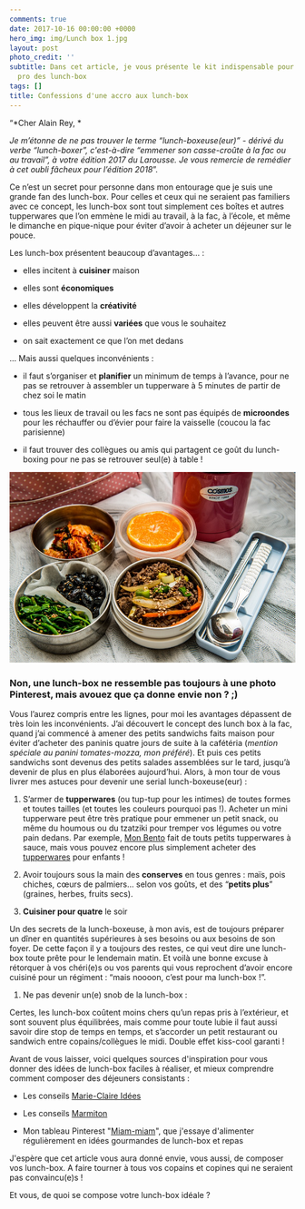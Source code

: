```yaml
---
comments: true
date: 2017-10-16 00:00:00 +0000
hero_img: img/Lunch box 1.jpg
layout: post
photo_credit: ''
subtitle: Dans cet article, je vous présente le kit indispensable pour devenir un(e)
  pro des lunch-box
tags: []
title: Confessions d'une accro aux lunch-box
---
```



“*Cher Alain Rey, *

*Je m’étonne de ne pas trouver le terme “lunch-boxeuse(eur)” - dérivé du verbe “lunch-boxer”, c'est-à-dire “emmener son casse-croûte à la fac ou au travail”, à votre édition 2017 du Larousse. Je vous remercie de remédier à cet oubli fâcheux pour l’édition 2018*”.

Ce n’est un secret pour personne dans mon entourage que je suis une grande fan des lunch-box. Pour celles et ceux qui ne seraient pas familiers avec ce concept, les lunch-box sont tout simplement ces boîtes et autres tupperwares que l’on emmène le midi au travail, à la fac, à l’école, et même le dimanche en pique-nique pour éviter d’avoir à acheter un déjeuner sur le pouce.

Les lunch-box présentent beaucoup d’avantages… :

* elles incitent à **cuisiner** maison

* elles sont **économiques**

* elles développent la **créativité**

* elles peuvent être aussi **variées** que vous le souhaitez

* on sait exactement ce que l’on met dedans

… Mais aussi quelques inconvénients :

* il faut s’organiser et **planifier** un minimum de temps à l’avance, pour ne pas se retrouver à assembler un tupperware à 5 minutes de partir de chez soi le matin

* tous les lieux de travail ou les facs ne sont pas équipés de **microondes** pour les réchauffer ou d’évier pour faire la vaisselle (coucou la fac parisienne)

* il faut trouver des collègues ou amis qui partagent ce goût du lunch-boxing pour ne pas se retrouver seul(e) à table !

![](/img/lunch%20box.jpg)

### Non, une lunch-box ne ressemble pas toujours à une photo Pinterest, mais avouez que ça donne envie non ? ;)

Vous l’aurez compris entre les lignes, pour moi les avantages dépassent de très loin les inconvénients. J’ai découvert le concept des lunch box à la fac, quand j’ai commencé à amener des petits sandwichs faits maison pour éviter d’acheter des paninis quatre jours de suite à la cafétéria (*mention spéciale au panini tomates-mozza, mon préféré*). Et puis ces petits sandwichs sont devenus des petits salades assemblées sur le tard, jusqu’à devenir de plus en plus élaborées aujourd’hui. Alors, à mon tour de vous livrer mes astuces pour devenir une serial lunch-boxeuse(eur) :

1. S’armer de **tupperwares** (ou tup-tup pour les intimes) de toutes formes et toutes tailles (et toutes les couleurs pourquoi pas !). Acheter un mini tupperware peut être très pratique pour emmener un petit snack, ou même du houmous ou du tzatziki pour tremper vos légumes ou votre pain dedans. Par exemple, [Mon Bento](https://www.monbento.com/shop/recipients-a-sauce-et-moules-pour-bento/recipients-sauce-bento-lunch-box.html) fait de touts petits tupperwares à sauce, mais vous pouvez encore plus simplement acheter des [tupperwares](http://www.vertbaudet.fr/lot-de-7-boites-de-conservation-vertbaudet-multicolore.htm?ProductId=703230021&FiltreCouleur=6619&FiltreTaille=TU&Track=ref_payant&cmpid=SEM0296&gclid=EAIaIQobChMIqqHM7rj11gIVlzLTCh1k1A9oEAQYCyABEgIyffD_BwE) pour enfants !

1. Avoir toujours sous la main des **conserves** en tous genres : maïs, pois chiches, cœurs de palmiers... selon vos goûts, et des “**petits plus**” (graines, herbes, fruits secs).

1. **Cuisiner pour quatre** le soir

Un des secrets de la lunch-boxeuse, à mon avis, est de toujours préparer un dîner en quantités supérieures à ses besoins ou aux besoins de son foyer. De cette façon il y a toujours des restes, ce qui veut dire une lunch-box toute prête pour le lendemain matin. Et voilà une bonne excuse à rétorquer à vos chéri(e)s ou vos parents qui vous reprochent d’avoir encore cuisiné pour un régiment : “mais noooon, c’est pour ma lunch-box !”.

1. Ne pas devenir un(e) snob de la lunch-box :

Certes, les lunch-box coûtent moins chers qu’un repas pris à l’extérieur, et sont souvent plus équilibrées, mais comme pour toute lubie il faut aussi savoir dire stop de temps en temps, et s’accorder un petit restaurant ou sandwich entre copains/collègues le midi. Double effet kiss-cool garanti !

Avant de vous laisser, voici quelques sources d'inspiration pour vous donner des idées de lunch-box faciles à réaliser, et mieux comprendre comment composer des déjeuners consistants :

* Les conseils [Marie-Claire Idées](http://www.marieclaire.fr/idees/lunch-box-nos-idees-de-recettes-a-emporter-pour-le-dejeuner,1116808.asp)

* Les conseils [Marmiton](http://www.marmiton.org/magazine/tendances-gourmandes_ce-midi-c-est-lunchbox_1.aspx)

* Mon tableau Pinterest "[Miam-miam](https://www.pinterest.fr/lespetitshugues/board-miam-miam/)", que j'essaye d'alimenter régulièrement en idées gourmandes de lunch-box et repas

J'espère que cet article vous aura donné envie, vous aussi, de composer vos lunch-box. A faire tourner à tous vos copains et copines qui ne seraient pas convaincu(e)s !

Et vous, de quoi se compose votre lunch-box idéale ?